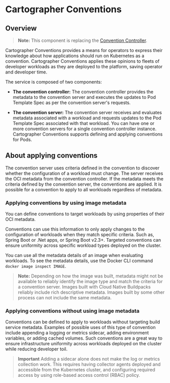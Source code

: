 # Cartographer Conventions 

## <a id="overview"></a> Overview

>**Note:** This component is replacing the [Convention Controller](../convention-service/about.md).

Cartographer Conventions provides a means for operators to express
their knowledge about how applications should run on Kubernetes as a convention.
Cartographer Conventions applies these opinions to fleets of developer workloads as they are deployed to the platform,
saving operator and developer time.

The service is composed of two components:

* **The convention controller:**
  The convention controller provides the metadata to the convention server and executes the updates to Pod Template Spec as per the convention server's requests.

* **The convention server:**
  The convention server receives and evaluates metadata associated with a workload and
  requests updates to the Pod Template Spec associated with that workload.
  You can have one or more convention servers for a single convention controller instance.
  Cartographer Conventions supports defining and applying conventions for Pods.

## <a id="about-apply-conventions"></a> About applying conventions

The convention server uses criteria defined in the convention to discover
whether the configuration of a workload must change.
The server receives the OCI metadata from the convention controller.
If the metadata meets the criteria defined by the convention server,
the conventions are applied.
It is possible for a convention to apply to all workloads regardless of metadata.

### <a id="apply-by-image-metadata"></a> Applying conventions by using image metadata

You can define conventions to target workloads by using properties of their OCI metadata.

Conventions can use this information to only apply changes to the configuration of workloads
when they match specific criteria. Such as, Spring Boot or .Net apps, or Spring Boot v2.3+.
Targeted conventions can ensure uniformity across specific workload types deployed on the cluster.

You can use all the metadata details of an image when evaluating workloads. To see the metadata details, use the Docker CLI command `docker image inspect IMAGE`.

>**Note:** Depending on how the image was built, metadata might not be available to reliably identify
the image type and match the criteria for a convention server.
Images built with Cloud Native Buildpacks reliably include rich descriptive metadata.
Images built by some other process can not include the same metadata.

### <a id="apply-wo-image-metadata"></a> Applying conventions without using image metadata

Conventions can be defined to apply to workloads without targeting build service metadata.
Examples of possible uses of this type of convention include appending a logging or metrics sidecar,
adding environment variables, or adding cached volumes.
Such conventions are a great way to ensure infrastructure uniformity
across workloads deployed on the cluster while reducing developer toil.

>**Important** Adding a sidecar alone does not make the log or metrics collection work.
  This requires having collector agents deployed and accessible from the Kubernetes cluster,
and configuring required access by using role-based access control (RBAC) policy.
